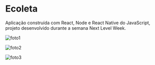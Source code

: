 # Ecoleta
Aplicação construída  com React, Node e React Native do JavaScript, projeto desenvolvido durante a semana Next Level Week.


![foto1](https://github.com/aandrelouis/Site-tranca-biometrica/blob/main/imgs/foto1.jpeg)

![foto2](https://github.com/aandrelouis/Site-tranca-biometrica/blob/main/imgs/foto2.jpeg)

![foto3](https://github.com/aandrelouis/Site-tranca-biometrica/blob/main/imgs/foto3.jpeg)
